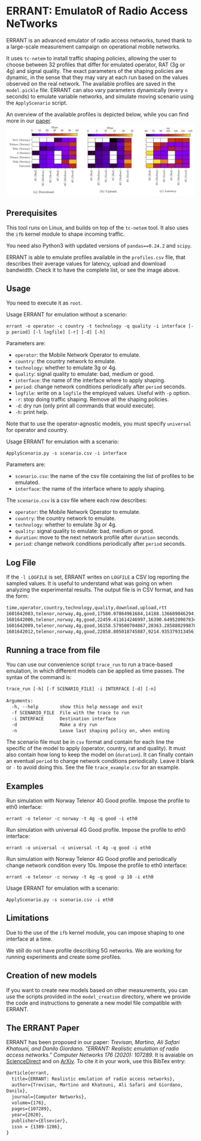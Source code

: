 ERRANT: EmulatoR of Radio Access NeTworks
=========================================

ERRANT is an advanced emulator of radio access networks, tuned thank to a large-scale measurement campaign on operational mobile networks.

It uses `tc-netem` to install traffic shaping policies, allowing the user to choose between 32 profiles that differ for emulated operator, RAT (3g or 4g) and signal quality. The exact parameters of the shaping policies are dynamic, in the sense that they may vary at each run based on the values observed on the real network. 
The available profiles are saved in the `model.pickle` file. ERRANT can also vary parameters dynamically (every `n` seconds) to emulate variable networks, and simulate moving scenario using the `ApplyScenario` script. 

An overview of the available profiles is depicted below, while you can find more in our [paper](https://arxiv.org/abs/2106.06335).
![ERRANT Framework](errant_profiles.jpg)



## Prerequisites

This tool runs on Linux, and builds on top of the `tc-netem` tool.
It also uses the `ifb` kernel module to shape incoming traffic.

You need also Python3 with updated versions of `pandas==0.24.2` and `scipy`.

ERRANT is able to emulate profiles available in the `profiles.csv` file, that describes their average values for latency, upload and download bandwidth. Check it to have the complete list, or see the image above.

## Usage

You need to execute it as `root`.

Usage ERRANT for emulation without a scenario:
```
errant -o operator -c country -t technology -q quality -i interface [-p period] [-l logfile] [-r] [-d] [-h]
```

Parameters are:
* `operator`: the Mobile Network Operator to emulate.
* `country`: the country network to emulate.
* `technology`: whether to emulate 3g or 4g.
* `quality`: signal quality to emulate: bad, medium or good.
* `interface`: the name of the interface where to apply shaping.
* `period`: change network conditions periodically after `period` seconds.
* `logfile`: write on a `logfile` the employed values. Useful with `-p` option.
* `-r`: stop doing traffic shaping. Remove all the shaping policies.
* `-d`: dry run (only print all commands that would execute).
* `-h`: print help.

Note that to use the operator-agnostic models, you must specify `universal` for operator and country.

Usage ERRANT for emulation with a scenario:
```
ApplyScenario.py -s scenario.csv -i interface
```
Parameters are:
* `scenario.csv`: the name of the csv file containing the list of profiles to be emulated.
* `interface`: the name of the interface where to apply shaping.

The `scenario.csv` is a csv file where each row describes:
* `operator`: the Mobile Network Operator to emulate.
* `country`: the country network to emulate.
* `technology`: whether to emulate 3g or 4g.
* `quality`: signal quality to emulate: bad, medium or good.
* `duration`: move to the next network profile after `duration` seconds.
* `period`: change network conditions periodically after `period` seconds.

## Log File

If the `-l LOGFILE` is set, ERRANT writes on `LOGFILE` a CSV log reporting the sampled values.
It is useful to understand what was going on when analyzing the experimental results.
The output file is in CSV format, and has the form:

```
time,operator,country,technology,quality,download,upload,rtt
1601642003,telenor,norway,4g,good,17580.07864961684,14188.136689046294,82.01200449624072
1601642006,telenor,norway,4g,good,22459.411614246997,16390.649528907834,64.16737469308717
1601642009,telenor,norway,4g,good,16158.579500704867,20363.285880299878,99.9752608514997
1601642012,telenor,norway,4g,good,22858.805018745887,9214.935379313456,129.7896828007226

```

## Running a trace from file

You can use our convenience script `trace_run` to run a trace-based emulation, in which different models can be applied as time passes. The syntax of the command is:

```
trace_run [-h] [-f SCENARIO_FILE] -i INTERFACE [-d] [-n]

Arguments:
  -h, --help        show this help message and exit
  -f SCENARIO_FILE  File with the trace to run
  -i INTERFACE      Destination interface
  -d                Make a dry run
  -n                Leave last shaping policy on, when ending
```

The scenario file must be in `csv` format and contain for each line the specific of the model to apply (operator, country, rat and quality). It must also contain how long to keep the model on (`duration`). It can finally contain an eventual `period` to change network conditions periodically. Leave it blank or `-` to avoid doing this. See the file `trace_example.csv` for an example.


## Examples

Run simulation with Norway Telenor 4G Good profile. Impose the profile to eth0 interface:
```
errant -o telenor -c norway -t 4g -q good -i eth0 
```

Run simulation with universal 4G Good profile. Impose the profile to eth0 interface:
```
errant -o universal -c universal -t 4g -q good -i eth0 
```

Run simulation with Norway Telenor 4G Good profile and periodically change network condition every 10s. Impose the profile to eth0 interface:
```
errant -o telenor -c norway -t 4g -q good -p 10 -i eth0 
```

Usage ERRANT for emulation with a scenario:
```
ApplyScenario.py -s scenario.csv -i eth0
```

## Limitations

Due to the use of the `ifb` kernel module, you can impose shaping to one interface at a time.

We still do not have profile describing 5G networks. We are working for running experiments and create some profiles.

## Creation of new models

If you want to create new models based on other measurements, you can use the scripts provided in the `model_creation` directory, where we provide the code and instructions to generate a new model file compatible with ERRANT.

## The ERRANT Paper

ERRANT has been proposed in our paper: *Trevisan, Martino, Ali Safari Khatouni, and Danilo Giordano. "ERRANT: Realistic emulation of radio access networks." Computer Networks 176 (2020): 107289.* It is avaiable on [ScienceDirect](https://www.sciencedirect.com/science/article/pii/S1389128620301420) and on [ArXiv](https://arxiv.org/abs/2106.06335). To cite it in your work, use this BibTex entry:

```
@article{errant,
  title={ERRANT: Realistic emulation of radio access networks},
  author={Trevisan, Martino and Khatouni, Ali Safari and Giordano, Danilo},
  journal={Computer Networks},
  volume={176},
  pages={107289},
  year={2020},
  publisher={Elsevier},
  issn = {1389-1286},
}

```

